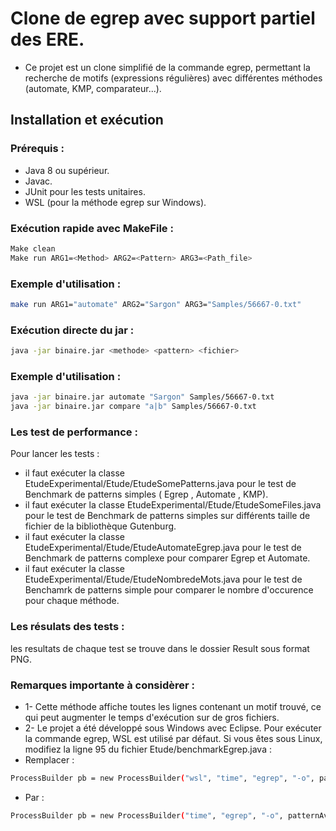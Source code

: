 # Clone de egrep avec support partiel des ERE.
- Ce projet est un clone simplifié de la commande egrep, permettant la recherche de motifs (expressions régulières) avec différentes méthodes (automate, KMP, comparateur...).

## Installation et exécution

### Prérequis :
- Java 8 ou supérieur.
- Javac.
- JUnit pour les tests unitaires.
- WSL (pour la méthode egrep sur Windows).

### Exécution rapide avec MakeFile :
```bash
Make clean
Make run ARG1=<Method> ARG2=<Pattern> ARG3=<Path_file>
```
### Exemple d'utilisation :
```bash
make run ARG1="automate" ARG2="Sargon" ARG3="Samples/56667-0.txt"
```

### Exécution directe du jar : 
```bash
java -jar binaire.jar <methode> <pattern> <fichier>
```

### Exemple d'utilisation :
```bash
java -jar binaire.jar automate "Sargon" Samples/56667-0.txt
java -jar binaire.jar compare "a|b" Samples/56667-0.txt
```

### Les test de performance : 
Pour lancer les tests : 
-  il faut exécuter la classe EtudeExperimental/Etude/EtudeSomePatterns.java pour le test de Benchmark de patterns simples ( Egrep , Automate , KMP).
-  il faut exécuter la classe EtudeExperimental/Etude/EtudeSomeFiles.java pour le test de Benchmark de patterns simples sur différents taille de fichier de la bibliothèque Gutenburg.
-  il faut exécuter la classe EtudeExperimental/Etude/EtudeAutomateEgrep.java pour le test de Benchmark de patterns complexe pour comparer Egrep et Automate. 
-  il faut exécuter la classe EtudeExperimental/Etude/EtudeNombredeMots.java pour le test de Benchamrk de patterns simple pour comparer le nombre d'occurence pour chaque méthode.

### Les résulats des tests : 
les resultats de chaque test se trouve dans le dossier Result sous format PNG.


### Remarques importante à considèrer : 
- 1- Cette méthode affiche toutes les lignes contenant un motif trouvé, ce qui peut augmenter le temps d'exécution sur de gros fichiers.
- 2- Le projet a été développé sous Windows avec Eclipse. Pour exécuter la commande egrep, WSL est utilisé par défaut. Si vous êtes sous Linux, modifiez la ligne 95 du fichier Etude/benchmarkEgrep.java :
-  Remplacer :

```bash
ProcessBuilder pb = new ProcessBuilder("wsl", "time", "egrep", "-o", patternAvecGuillemets, fichier);
```
- Par :

```bash
ProcessBuilder pb = new ProcessBuilder("time", "egrep", "-o", patternAvecGuillemets, fichier);
```

